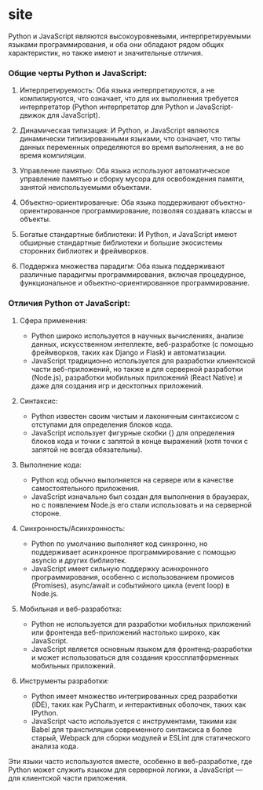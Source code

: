 # site

Python и JavaScript являются высокоуровневыми, интерпретируемыми языками программирования, и оба они обладают рядом общих характеристик, но также имеют и значительные отличия.

### Общие черты Python и JavaScript:

1. Интерпретируемость: Оба языка интерпретируются, а не компилируются, что означает, что для их выполнения требуется интерпретатор (Python интерпретатор для Python и JavaScript-движок для JavaScript).

2. Динамическая типизация: И Python, и JavaScript являются динамически типизированными языками, что означает, что типы данных переменных определяются во время выполнения, а не во время компиляции.

3. Управление памятью: Оба языка используют автоматическое управление памятью и сборку мусора для освобождения памяти, занятой неиспользуемыми объектами.

4. Объектно-ориентированные: Оба языка поддерживают объектно-ориентированное программирование, позволяя создавать классы и объекты.

5. Богатые стандартные библиотеки: И Python, и JavaScript имеют обширные стандартные библиотеки и большие экосистемы сторонних библиотек и фреймворков.

6. Поддержка множества парадигм: Оба языка поддерживают различные парадигмы программирования, включая процедурное, функциональное и объектно-ориентированное программирование.

### Отличия Python от JavaScript:

1. Сфера применения:
   - Python широко используется в научных вычислениях, анализе данных, искусственном интеллекте, веб-разработке (с помощью фреймворков, таких как Django и Flask) и автоматизации.
   - JavaScript традиционно используется для разработки клиентской части веб-приложений, но также и для серверной разработки (Node.js), разработки мобильных приложений (React Native) и даже для создания игр и десктопных приложений.

2. Синтаксис:
   - Python известен своим чистым и лаконичным синтаксисом с отступами для определения блоков кода.
   - JavaScript использует фигурные скобки {} для определения блоков кода и точки с запятой в конце выражений (хотя точки с запятой не всегда обязательны).

3. Выполнение кода:
   - Python код обычно выполняется на сервере или в качестве самостоятельного приложения.
   - JavaScript изначально был создан для выполнения в браузерах, но с появлением Node.js его стали использовать и на серверной стороне.

4. Синхронность/Асинхронность:
   - Python по умолчанию выполняет код синхронно, но поддерживает асинхронное программирование с помощью asyncio и других библиотек.
   - JavaScript имеет сильную поддержку асинхронного программирования, особенно с использованием промисов (Promises), async/await и событийного цикла (event loop) в Node.js.

5. Мобильная и веб-разработка:
   - Python не используется для разработки мобильных приложений или фронтенда веб-приложений настолько широко, как JavaScript.
   - JavaScript является основным языком для фронтенд-разработки и может использоваться для создания кроссплатформенных мобильных приложений.

6. Инструменты разработки:
   - Python имеет множество интегрированных сред разработки (IDE), таких как PyCharm, и интерактивных оболочек, таких как IPython.
   - JavaScript часто используется с инструментами, такими как Babel для транспиляции современного синтаксиса в более старый, Webpack для сборки модулей и ESLint для статического анализа кода.

Эти языки часто используются вместе, особенно в веб-разработке, где Python может служить языком для серверной логики, а JavaScript — для клиентской части приложения.